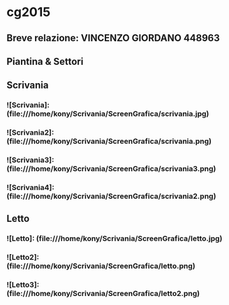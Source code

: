 # cg2015

## Breve relazione: VINCENZO GIORDANO 448963
## Piantina & Settori

## Scrivania
### ![Scrivania]: (file:///home/kony/Scrivania/ScreenGrafica/scrivania.jpg)
### ![Scrivania2]: (file:///home/kony/Scrivania/ScreenGrafica/scrivania.png)
### ![Scrivania3]: (file:///home/kony/Scrivania/ScreenGrafica/scrivania3.png)
### ![Scrivania4]: (file:///home/kony/Scrivania/ScreenGrafica/scrivania2.png)

## Letto
### ![Letto]: (file:///home/kony/Scrivania/ScreenGrafica/letto.jpg)
### ![Letto2]: (file:///home/kony/Scrivania/ScreenGrafica/letto.png)
### ![Letto3]: (file:///home/kony/Scrivania/ScreenGrafica/letto2.png)
